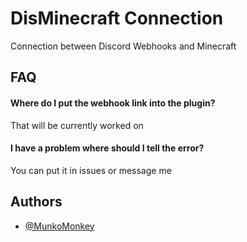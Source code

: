 
# DisMinecraft Connection

Connection between Discord Webhooks and Minecraft


## FAQ

#### Where do I put the  webhook link into the plugin?

That will be currently worked on

#### I have a problem where should I tell the error?

You can put it in issues or message me



## Authors

- [@MunkoMonkey](https://github.com/azuremyer)

